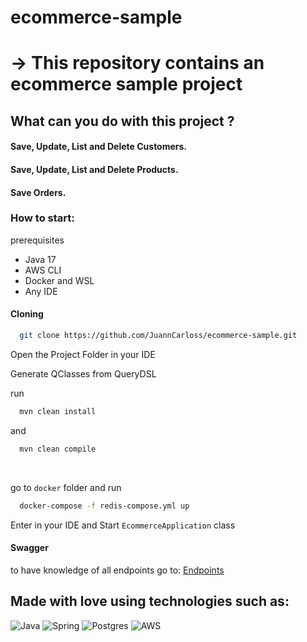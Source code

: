 # ecommerce-sample

# -> This repository contains an ecommerce sample project



<h2>What can you do with this project ?</h2>

<h4>Save, Update, List and Delete Customers.</h4>
<h4>Save, Update, List and Delete Products.</h4>
<h4>Save Orders.</h4>

<h3>How to start: </h3>
 prerequisites
 
- Java 17
- AWS CLI
- Docker and WSL
- Any IDE

<h4>Cloning</h4>

```bash
  git clone https://github.com/JuannCarloss/ecommerce-sample.git
```

<p>Open the Project Folder in your IDE</p>

Generate QClasses from QueryDSL

run

```bash
  mvn clean install  
```
and

```bash
  mvn clean compile 
```
<br/>

go to `docker` folder and run

```bash
  docker-compose -f redis-compose.yml up
```


Enter in your IDE and Start `EcommerceApplication` class

<h4>Swagger</h4>

to have knowledge of all endpoints go to:
<a href="http://localhost:8080/swagger-ui/index.html">Endpoints</a>


<h2>Made with love using technologies such as: </h2>

![Java](https://img.shields.io/badge/Java-ED8B00?style=for-the-badge&logo=openjdk&logoColor=white)
![Spring](https://img.shields.io/badge/Spring-6DB33F?style=for-the-badge&logo=spring&logoColor=white)
![Postgres](https://img.shields.io/badge/PostgreSQL-316192?style=for-the-badge&logo=postgresql&logoColor=white)
![AWS](https://img.shields.io/badge/AWS-%23FF9900.svg?style=for-the-badge&logo=amazon-aws&logoColor=white)
